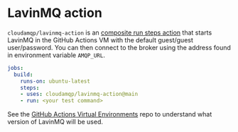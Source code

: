 # LavinMQ action

`cloudamqp/lavinmq-action` is an [composite run steps action] that starts LavinMQ in the GitHub Actions VM with the default guest/guest user/password. You can then connect to the broker using the address found in environment variable `AMQP_URL`.

```yaml
jobs:
  build:
    runs-on: ubuntu-latest
    steps:
    - uses: cloudamqp/lavinmq-action@main
    - run: <your test command>
```

[composite run steps action]: https://docs.github.com/en/free-pro-team@latest/actions/creating-actions/creating-a-composite-run-steps-action

See the [GitHub Actions Virtual Environments](https://github.com/actions/virtual-environments/#available-environments) repo to understand what version of LavinMQ will be used.
